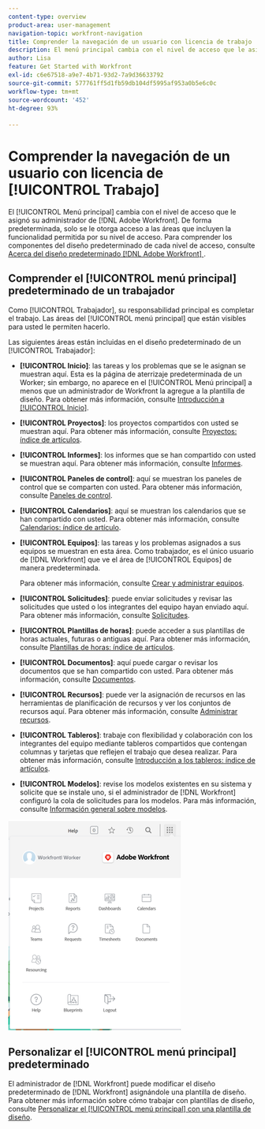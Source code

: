 ```yaml
---
content-type: overview
product-area: user-management
navigation-topic: workfront-navigation
title: Comprender la navegación de un usuario con licencia de trabajo
description: El menú principal cambia con el nivel de acceso que le asignó su administrador de  [!DNL Adobe Workfront] . De forma predeterminada, solo se le otorga acceso a las áreas que incluyen la funcionalidad permitida por su nivel de acceso.
author: Lisa
feature: Get Started with Workfront
exl-id: c6e67518-a9e7-4b71-93d2-7a9d36633792
source-git-commit: 577761ff5d1fb59db104df5995af953a0b5e6c0c
workflow-type: tm+mt
source-wordcount: '452'
ht-degree: 93%

---
```


# Comprender la navegación de un usuario con licencia de [!UICONTROL Trabajo]

El [!UICONTROL Menú principal] cambia con el nivel de acceso que le asignó su administrador de [!DNL Adobe Workfront]. De forma predeterminada, solo se le otorga acceso a las áreas que incluyen la funcionalidad permitida por su nivel de acceso. Para comprender los componentes del diseño predeterminado de cada nivel de acceso, consulte [Acerca del diseño predeterminado [!DNL Adobe Workfront] &#x200B;](../../../administration-and-setup/customize-workfront/use-layout-templates/about-the-default-wf-layout.md).

## Comprender el [!UICONTROL menú principal] predeterminado de un trabajador

Como [!UICONTROL Trabajador], su responsabilidad principal es completar el trabajo. Las áreas del [!UICONTROL menú principal] que están visibles para usted le permiten hacerlo.

Las siguientes áreas están incluidas en el diseño predeterminado de un [!UICONTROL Trabajador]:

* **[!UICONTROL Inicio]**: las tareas y los problemas que se le asignan se muestran aquí. Esta es la página de aterrizaje predeterminada de un Worker; sin embargo, no aparece en el [!UICONTROL Menú principal] a menos que un administrador de Workfront la agregue a la plantilla de diseño.  Para obtener más información, consulte [Introducción a [!UICONTROL Inicio]](../../../workfront-basics/using-home/using-the-home-area/get-started-with-home.md).

* **[!UICONTROL Proyectos]**: los proyectos compartidos con usted se muestran aquí. Para obtener más información, consulte [Proyectos: índice de artículos](../../../manage-work/projects/projects-overview.md).

* **[!UICONTROL Informes]**: los informes que se han compartido con usted se muestran aquí. Para obtener más información, consulte [Informes](../../../reports-and-dashboards/reports/reports-overview.md).

* **[!UICONTROL Paneles de control]**: aquí se muestran los paneles de control que se comparten con usted. Para obtener más información, consulte [Paneles de control](../../../reports-and-dashboards/dashboards/dashboards-overview.md).

* **[!UICONTROL Calendarios]**: aquí se muestran los calendarios que se han compartido con usted. Para obtener más información, consulte [Calendarios: índice de artículo](../../../reports-and-dashboards/reports/calendars/calendars.md).

* **[!UICONTROL Equipos]**: las tareas y los problemas asignados a sus equipos se muestran en esta área. Como trabajador, es el único usuario de [!DNL Workfront] que ve el área de [!UICONTROL Equipos] de manera predeterminada.

  Para obtener más información, consulte [Crear y administrar equipos](../../../people-teams-and-groups/create-and-manage-teams/create-and-mange-teams.md).

* **[!UICONTROL Solicitudes]**: puede enviar solicitudes y revisar las solicitudes que usted o los integrantes del equipo hayan enviado aquí. Para obtener más información, consulte [Solicitudes](../../../manage-work/requests/requests-overview.md).

* **[!UICONTROL Plantillas de horas]**: puede acceder a sus plantillas de horas actuales, futuras o antiguas aquí. Para obtener más información, consulte [Plantillas de horas: índice de artículos](../../../timesheets/timesheets-all.md).

* **[!UICONTROL Documentos]**: aquí puede cargar o revisar los documentos que se han compartido con usted. Para obtener más información, consulte [Documentos](../../../documents/documents-overview.md).

* **[!UICONTROL Recursos]**: puede ver la asignación de recursos en las herramientas de planificación de recursos y ver los conjuntos de recursos aquí. Para obtener más información, consulte [Administrar recursos](../../../resource-mgmt/manage-resources.md).

* **[!UICONTROL Tableros]**: trabaje con flexibilidad y colaboración con los integrantes del equipo mediante tableros compartidos que contengan columnas y tarjetas que reflejen el trabajo que desea realizar. Para obtener más información, consulte [Introducción a los tableros: índice de artículos](../../../agile/get-started-with-boards/get-started-with-boards.md).

* **[!UICONTROL Modelos]**: revise los modelos existentes en su sistema y solicite que se instale uno, si el administrador de [!DNL Workfront] configuró la cola de solicitudes para los modelos. Para más información, consulte [Información general sobre modelos](../../../administration-and-setup/blueprints/blueprints-overview.md).

![Menú principal del trabajador](assets/worker-main-menu-350x426.png)

## Personalizar el [!UICONTROL menú principal] predeterminado

El administrador de [!DNL Workfront] puede modificar el diseño predeterminado de [!DNL Workfront] asignándole una plantilla de diseño. Para obtener más información sobre cómo trabajar con plantillas de diseño, consulte [Personalizar el [!UICONTROL menú principal] con una plantilla de diseño](../../../administration-and-setup/customize-workfront/use-layout-templates/customize-main-menu.md).
